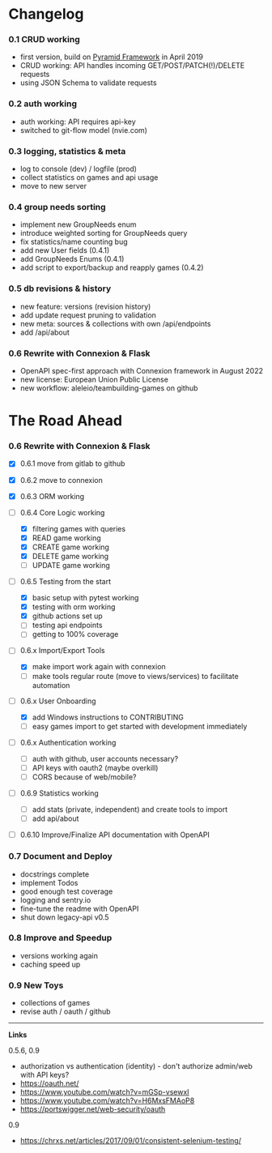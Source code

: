 # Changelog

### 0.1 CRUD working
- first version, build on [Pyramid Framework](https://trypyramid.com/) in April 2019
- CRUD working: API handles incoming GET/POST/PATCH(!)/DELETE requests
- using JSON Schema to validate requests

### 0.2 auth working
- auth working: API requires api-key
- switched to git-flow model (nvie.com)

### 0.3 logging, statistics & meta
- log to console (dev) / logfile (prod)
- collect statistics on games and api usage
- move to new server

### 0.4 group needs sorting
- implement new GroupNeeds enum
- introduce weighted sorting for GroupNeeds query
- fix statistics/name counting bug
- add new User fields (0.4.1)
- add GroupNeeds Enums (0.4.1)
- add script to export/backup and reapply games (0.4.2)

### 0.5 db revisions & history
- new feature: versions (revision history)
- add update request pruning to validation
- new meta: sources & collections with own /api/endpoints
- add /api/about

### 0.6 Rewrite with Connexion & Flask
- OpenAPI spec-first approach with Connexion framework in August 2022
- new license: European Union Public License
- new workflow: aleleio/teambuilding-games on github

# The Road Ahead

### 0.6 Rewrite with Connexion & Flask
- [x] 0.6.1 move from gitlab to github
- [x] 0.6.2 move to connexion
- [x] 0.6.3 ORM working
- [ ] 0.6.4 Core Logic working
  - [x] filtering games with queries
  - [x] READ game working
  - [x] CREATE game working
  - [x] DELETE game working
  - [ ] UPDATE game working
   
- [ ] 0.6.5 Testing from the start
  - [x] basic setup with pytest working
  - [x] testing with orm working
  - [x] github actions set up
  - [ ] testing api endpoints
  - [ ] getting to 100% coverage

- [ ] 0.6.x Import/Export Tools
  - [x] make import work again with connexion
  - [ ] make tools regular route (move to views/services) to facilitate automation 
  
- [ ] 0.6.x User Onboarding
  - [x] add Windows instructions to CONTRIBUTING
  - [ ] easy games import to get started with development immediately

- [ ] 0.6.x Authentication working   
  - [ ] auth with github, user accounts necessary?
  - [ ] API keys with oauth2 (maybe overkill)
  - [ ] CORS because of web/mobile?

- [ ] 0.6.9 Statistics working
  - [ ] add stats (private, independent) and create tools to import 
  - [ ] add api/about

- [ ] 0.6.10 Improve/Finalize API documentation with OpenAPI


### 0.7 Document and Deploy
- docstrings complete
- implement Todos
- good enough test coverage
- logging and sentry.io
- fine-tune the readme with OpenAPI 
- shut down legacy-api v0.5

### 0.8 Improve and Speedup
- versions working again
- caching speed up
  
### 0.9 New Toys
- collections of games
- revise auth / oauth / github



---
**Links**

0.5.6, 0.9
- authorization vs authentication (identity) - don't authorize admin/web with API keys?
- https://oauth.net/
- https://www.youtube.com/watch?v=mGSp-vsewxI
- https://www.youtube.com/watch?v=H6MxsFMAoP8
- https://portswigger.net/web-security/oauth

0.9
- https://chrxs.net/articles/2017/09/01/consistent-selenium-testing/

